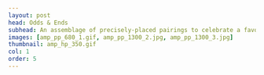 ```yaml
---
layout: post
head: Odds & Ends
subhead: An assemblage of precisely-placed pairings to celebrate a favorite ligature. 
images: [amp_pp_680_1.gif, amp_pp_1300_2.jpg, amp_pp_1300_3.jpg]
thumbnail: amp_hp_350.gif
col: 1
order: 5
---
```

